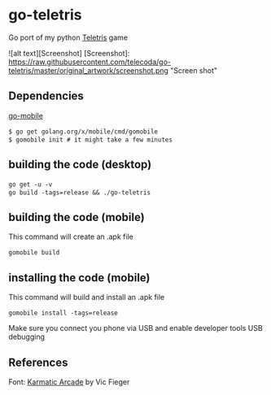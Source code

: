 # go-teletris
Go port of my python [Teletris](https://github.com/telecoda/teletris) game

![alt text][Screenshot]
[Screenshot]: https://raw.githubusercontent.com/telecoda/go-teletris/master/original_artwork/screenshot.png "Screen shot"

## Dependencies
[go-mobile](https://github.com/golang/go/wiki/Mobile)

    $ go get golang.org/x/mobile/cmd/gomobile
    $ gomobile init # it might take a few minutes

## building the code (desktop)

    go get -u -v
    go build -tags=release && ./go-teletris

   
## building the code (mobile)
This command will create an .apk file

    gomobile build


## installing the code (mobile)
This command will build and install an .apk file

    gomobile install -tags=release

Make sure you connect you phone via USB and enable developer tools USB debugging


## References

Font: [Karmatic Arcade](http://www.1001freefonts.com/karmatic_arcade.font) by Vic Fieger

